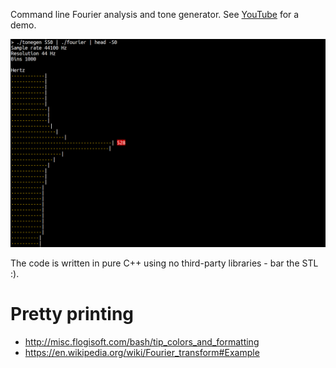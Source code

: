 Command line Fourier analysis and tone generator. See [YouTube](https://www.youtube.com/watch?v=hwsOKpBg6zo) for a demo.

![](fourier.png)

The code is written in pure C++ using no third-party libraries - bar the STL :). 

# Pretty printing
* http://misc.flogisoft.com/bash/tip_colors_and_formatting
* https://en.wikipedia.org/wiki/Fourier_transform#Example
